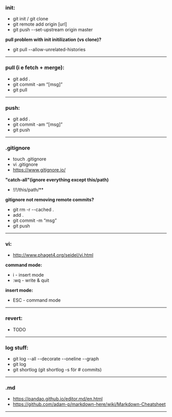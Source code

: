 ### **init:**

- git init / git clone
- git remote add origin [url]
- git push --set-upstream origin master


**pull problem with init initilization (vs clone)?**
- git pull --allow-unrelated-histories

------------
### **pull (i e fetch + merge):**
- git add .
- git commit -am “[msg]” 
- git pull

------------
### **push:**
- git add .
- git commit -am “[msg]”
- git push
---
### **.gitignore**
- touch .gitignore
- vi .gitignore
- https://www.gitignore.io/

**"catch-all"(ignore everything except this/path)**
- *!*/!/this/path/**

**gitignore not removing remote commits?**
- git rm -r --cached .
- add .
- git commit -m “msg”
- git push

------------


### **vi:**
- http://www.phaget4.org/seidel/vi.html

**command mode:**
- i - insert mode
- :wq - write & quit

**insert mode:**
- ESC - command mode


---
### **revert:**
- TODO

---
### **log stuff:** 
- git log --all --decorate --oneline --graph
- git log
- git shortlog (git shortlog -s för # commits)
---
### **.md**
- https://pandao.github.io/editor.md/en.html
- https://github.com/adam-p/markdown-here/wiki/Markdown-Cheatsheet

---








